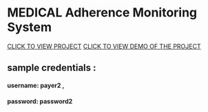 # MEDICAL Adherence Monitoring System
[CLICK TO VIEW PROJECT](http://adherence-monitor.herokuapp.com/)
[CLICK TO VIEW DEMO OF THE PROJECT](https://drive.google.com/file/d/1qtkHGeslUi4iJwXrnHsDGIEWIiAQeJhC/view?usp=sharing)
## sample credentials :
#### username: payer2 , 
#### password: password2
 
